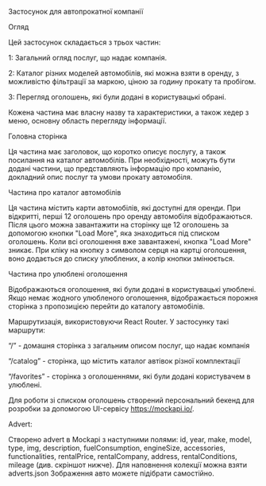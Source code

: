 Застосунок для автопрокатної компанії

Огляд

Цей застосунок складається з трьох частин:

 1: Загальний огляд послуг, що надає компанія.
 
 2: Каталог різних моделей автомобілів, які можна взяти в оренду, з можливістю фільтрації за маркою, ціною за годину прокату та пробігом.
 
 3: Перегляд оголошень, які були додані в користувацькі обрані.
 
Кожена частина має власну назву та характеристики, а також хедер з меню, основну область перегляду інформації.


Головна сторінка

Ця частина має заголовок, що коротко описує послугу, а також посилання на каталог автомобілів.
При необхідності, можуть бути додані частини, що представляють інформацію про компанію, докладний опис послуг та умови прокату автомобіля.


Частина про каталог автомобілів


Ця частина містить карти автомобілів, які доступні для оренди.
При відкритті, перші 12 оголошень про оренду автомобіля відображаються.
Після цього можна завантажити на сторінку ще 12 оголошень за допомогою кнопки "Load More", яка знаходиться під списком оголошень.
Коли всі оголошення вже завантажені, кнопка "Load More" зникає.
При кліку на кнопку з символом серця на картці оголошення, воно додається до списку улюблених, а колір кнопки змінюється.


Частина про улюблені оголошення


Відображаються оголошення, які були додані в користувацькі улюблені.
Якщо немає жодного улюбленого оголошення, відображається порожня сторінка з пропозицією перейти до каталогу автомобілів.

Маршрутизація, використовуючи React Router. У застосунку такі маршрути:


“/” - домашня сторінка з загальним описом послуг, що надає компанія


“/catalog” - сторінка, що містить каталог автівок різної комплектації


“/favorites” - сторінка з оголошеннями, які були додані користувачем в улюблені.


 Для роботи зі списком оголошень створений персональний бекенд для розробки за допомогою UI-сервісу https://mockapi.io/.

 
 Advert:

 
Створено advert в Mockapi з наступними полями: id, year, make, model, type, img, description, fuelConsumption, engineSize, accessories, functionalities, rentalPrice, rentalCompany, address, rentalConditions, mileage (див. скріншот нижче). Для наповнення колекції можна взяти adverts.json
Зображення авто можете підібрати самостійно.









